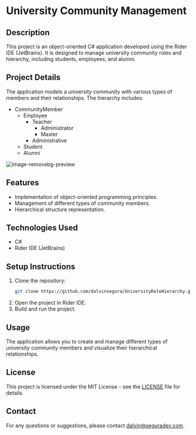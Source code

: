 # University Community Management

## Description
This project is an object-oriented C# application developed using the Rider IDE (JetBrains). It is designed to manage university community roles and hierarchy, including students, employees, and alumni.

## Project Details
The application models a university community with various types of members and their relationships. The hierarchy includes:

- CommunityMember
  - Employee
    - Teacher
      - Administrator
      - Master
    - Administrative
  - Student
  - Alumni
   
![image-removebg-preview](https://github.com/dalvinsegura/UniversityRoleHierarchy/assets/64456007/d9f84255-aa41-43fa-b297-cfdfc63e5522)


## Features
- Implementation of object-oriented programming principles.
- Management of different types of community members.
- Hierarchical structure representation.

## Technologies Used
- C#
- Rider IDE (JetBrains)

## Setup Instructions
1. Clone the repository:
    ```sh
    git clone https://github.com/dalvinsegura/UniversityRoleHierarchy.git
    ```
2. Open the project in Rider IDE.
3. Build and run the project.

## Usage
The application allows you to create and manage different types of university community members and visualize their hierarchical relationships.

## License
This project is licensed under the MIT License - see the [LICENSE](LICENSE) file for details.

## Contact
For any questions or suggestions, please contact dalvin@seguradev.com.

